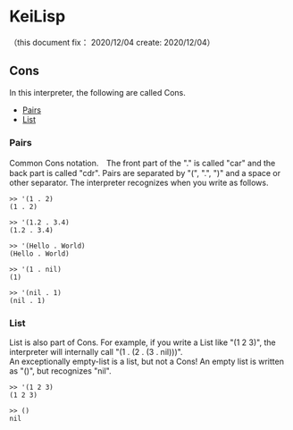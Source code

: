 # KeiLisp
（this document fix： 2020/12/04 create: 2020/12/04）

## Cons
In this interpreter, the following are called Cons.

+ [Pairs](#Pairs)
+ [List](#List)

### Pairs
Common Cons notation.　The front part of the "." is called "car" and the back part is called "cdr".
Pairs are separated by "(", ".", ")" and a space or other separator.
The interpreter recognizes when you write as follows.

```
>> '(1 . 2)
(1 . 2)

>> '(1.2 . 3.4)
(1.2 . 3.4)

>> '(Hello . World)
(Hello . World)

>> '(1 . nil)
(1)

>> '(nil . 1)
(nil . 1)
```

### List
List is also part of Cons. For example, if you write a List like "(1 2 3)", the interpreter will internally call "(1 . (2 . (3 . nil)))".<br>
An exceptionally empty-list is a list, but not a Cons! An empty list is written as "()", but recognizes "nil".

```
>> '(1 2 3)
(1 2 3)

>> ()
nil
```
